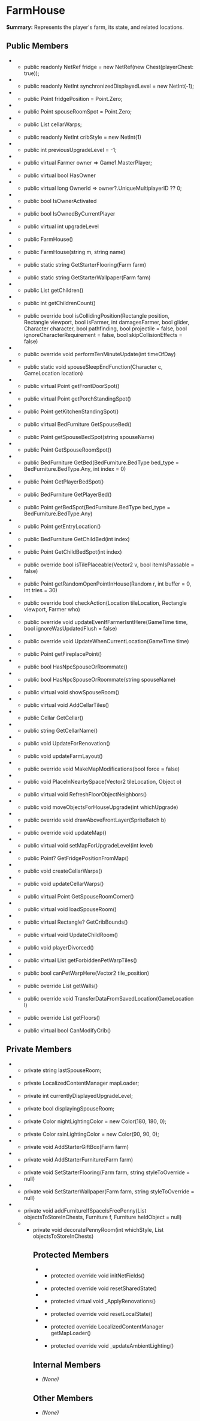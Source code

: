 # FarmHouse

**Summary:** Represents the player's farm, its state, and related locations.

## Public Members
- - public readonly NetRef<Chest> fridge = new NetRef<Chest>(new Chest(playerChest: true));
- - public readonly NetInt synchronizedDisplayedLevel = new NetInt(-1);
- - public Point fridgePosition = Point.Zero;
- - public Point spouseRoomSpot = Point.Zero;
- - public List<Warp> cellarWarps;
- - public readonly NetInt cribStyle = new NetInt(1)
- - public int previousUpgradeLevel = -1;
- - public virtual Farmer owner => Game1.MasterPlayer;
- - public virtual bool HasOwner
- - public virtual long OwnerId => owner?.UniqueMultiplayerID ?? 0;
- - public bool IsOwnerActivated
- - public bool IsOwnedByCurrentPlayer
- - public virtual int upgradeLevel
- - public FarmHouse()
- - public FarmHouse(string m, string name)
- - public static string GetStarterFlooring(Farm farm)
- - public static string GetStarterWallpaper(Farm farm)
- - public List<Child> getChildren()
- - public int getChildrenCount()
- - public override bool isCollidingPosition(Rectangle position, Rectangle viewport, bool isFarmer, int damagesFarmer, bool glider, Character character, bool pathfinding, bool projectile = false, bool ignoreCharacterRequirement = false, bool skipCollisionEffects = false)
- - public override void performTenMinuteUpdate(int timeOfDay)
- - public static void spouseSleepEndFunction(Character c, GameLocation location)
- - public virtual Point getFrontDoorSpot()
- - public virtual Point getPorchStandingSpot()
- - public Point getKitchenStandingSpot()
- - public virtual BedFurniture GetSpouseBed()
- - public Point getSpouseBedSpot(string spouseName)
- - public Point GetSpouseRoomSpot()
- - public BedFurniture GetBed(BedFurniture.BedType bed_type = BedFurniture.BedType.Any, int index = 0)
- - public Point GetPlayerBedSpot()
- - public BedFurniture GetPlayerBed()
- - public Point getBedSpot(BedFurniture.BedType bed_type = BedFurniture.BedType.Any)
- - public Point getEntryLocation()
- - public BedFurniture GetChildBed(int index)
- - public Point GetChildBedSpot(int index)
- - public override bool isTilePlaceable(Vector2 v, bool itemIsPassable = false)
- - public Point getRandomOpenPointInHouse(Random r, int buffer = 0, int tries = 30)
- - public override bool checkAction(Location tileLocation, Rectangle viewport, Farmer who)
- - public override void updateEvenIfFarmerIsntHere(GameTime time, bool ignoreWasUpdatedFlush = false)
- - public override void UpdateWhenCurrentLocation(GameTime time)
- - public Point getFireplacePoint()
- - public bool HasNpcSpouseOrRoommate()
- - public bool HasNpcSpouseOrRoommate(string spouseName)
- - public virtual void showSpouseRoom()
- - public virtual void AddCellarTiles()
- - public Cellar GetCellar()
- - public string GetCellarName()
- - public void UpdateForRenovation()
- - public void updateFarmLayout()
- - public override void MakeMapModifications(bool force = false)
- - public void PlaceInNearbySpace(Vector2 tileLocation, Object o)
- - public virtual void RefreshFloorObjectNeighbors()
- - public void moveObjectsForHouseUpgrade(int whichUpgrade)
- - public override void drawAboveFrontLayer(SpriteBatch b)
- - public override void updateMap()
- - public virtual void setMapForUpgradeLevel(int level)
- - public Point? GetFridgePositionFromMap()
- - public void createCellarWarps()
- - public void updateCellarWarps()
- - public virtual Point GetSpouseRoomCorner()
- - public virtual void loadSpouseRoom()
- - public virtual Rectangle? GetCribBounds()
- - public virtual void UpdateChildRoom()
- - public void playerDivorced()
- - public virtual List<Rectangle> getForbiddenPetWarpTiles()
- - public bool canPetWarpHere(Vector2 tile_position)
- - public override List<Rectangle> getWalls()
- - public override void TransferDataFromSavedLocation(GameLocation l)
- - public override List<Rectangle> getFloors()
- - public virtual bool CanModifyCrib()

## Private Members
- - private string lastSpouseRoom;
- - private LocalizedContentManager mapLoader;
- - private int currentlyDisplayedUpgradeLevel;
- - private bool displayingSpouseRoom;
- - private Color nightLightingColor = new Color(180, 180, 0);
- - private Color rainLightingColor = new Color(90, 90, 0);
- - private void AddStarterGiftBox(Farm farm)
- - private void AddStarterFurniture(Farm farm)
- - private void SetStarterFlooring(Farm farm, string styleToOverride = null)
- - private void SetStarterWallpaper(Farm farm, string styleToOverride = null)
- - private void addFurnitureIfSpaceIsFreePenny(List<Object> objectsToStoreInChests, Furniture f, Furniture heldObject = null)
- - private void decoratePennyRoom(int whichStyle, List<Object> objectsToStoreInChests)

## Protected Members
- - protected override void initNetFields()
- - protected override void resetSharedState()
- - protected virtual void _ApplyRenovations()
- - protected override void resetLocalState()
- - protected override LocalizedContentManager getMapLoader()
- - protected override void _updateAmbientLighting()

## Internal Members
- *(None)*

## Other Members
- *(None)*
